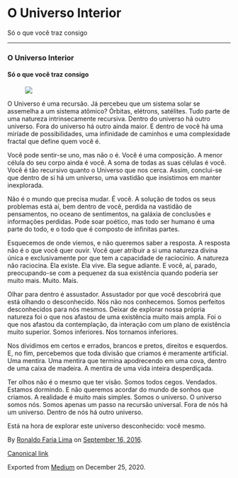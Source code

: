 O Universo Interior
===================

Só o que você traz consigo

------------------------------------------------------------------------

### O Universo Interior

#### Só o que você traz consigo

<figure>
<img src="https://cdn-images-1.medium.com/max/800/1*NV4kipj2MRzRfJK_90yqFQ.jpeg" class="graf-image" />
</figure>O Universo é uma recursão. Já percebeu que um sistema solar se
assemelha a um sistema atômico? Órbitas, elétrons, satélites. Tudo parte
de uma natureza intrinsecamente recursiva. Dentro do universo há outro
universo. Fora do universo há outro ainda maior. E dentro de você há uma
miríade de possibilidades, uma infinidade de caminhos e uma complexidade
fractal que define quem você é.

Você pode sentir-se uno, mas não o é. Você é uma composição. A menor
célula do seu corpo ainda é você. A soma de todas as suas células é
você. Você é tão recursivo quanto o Universo que nos cerca. Assim,
conclui-se que dentro de si há um universo, uma vastidão que insistimos
em manter inexplorada.

Não é o mundo que precisa mudar. É você. A solução de todos os seus
problemas está aí, bem dentro de você, perdida na vastidão de
pensamentos, no oceano de sentimentos, na galáxia de conclusões e
informações perdidas. Pode soar poético, mas todo ser humano é uma parte
do todo, e o todo que é composto de infinitas partes.

Esquecemos de onde viemos, e não queremos saber a resposta. A resposta
não é o que você quer ouvir. Você quer atribuir a si uma natureza divina
única e exclusivamente por que tem a capacidade de raciocínio. A
natureza não raciocina. Ela existe. Ela vive. Ela segue adiante. E você,
aí, parado, preocupando-se com a pequenez da sua existência quando
poderia ser muito mais. Muito. Mais.

Olhar para dentro é assustador. Assustador por que você descobrirá que
está olhando o desconhecido. Nós não nos conhecemos. Somos perfeitos
desconhecidos para nós mesmos. Deixar de explorar nossa própria natureza
foi o que nos afastou de uma existência muito mais ampla. Foi o que nos
afastou da contemplação, da interação com um plano de existência muito
superior. Somos inferiores. Nos tornamos inferiores.

Nos dividimos em certos e errados, brancos e pretos, direitos e
esquerdos. E, no fim, percebemos que toda divisão que criamos é
meramente artificial. Uma mentira. Uma mentira que termina apodrecendo
em uma cova, dentro de uma caixa de madeira. A mentira de uma vida
inteira desperdiçada.

Ter olhos não é o mesmo que ter visão. Somos todos cegos. Vendados.
Estamos dormindo. E não queremos acordar do mundo de sonhos que criamos.
A realidade é muito mais simples. Somos o universo. O universo somos
nós. Somos apenas um passo na recursão universal. Fora de nós há um
universo. Dentro de nós há outro universo.

Está na hora de explorar este universo desconhecido: você mesmo.

By
<a href="https://medium.com/@ronaldolima" class="p-author h-card">Ronaldo Faria Lima</a>
on [September 16, 2016](https://medium.com/p/ee888b6d949b).

<a href="https://medium.com/@ronaldolima/o-universo-interior-ee888b6d949b" class="p-canonical">Canonical link</a>

Exported from [Medium](https://medium.com) on December 25, 2020.
